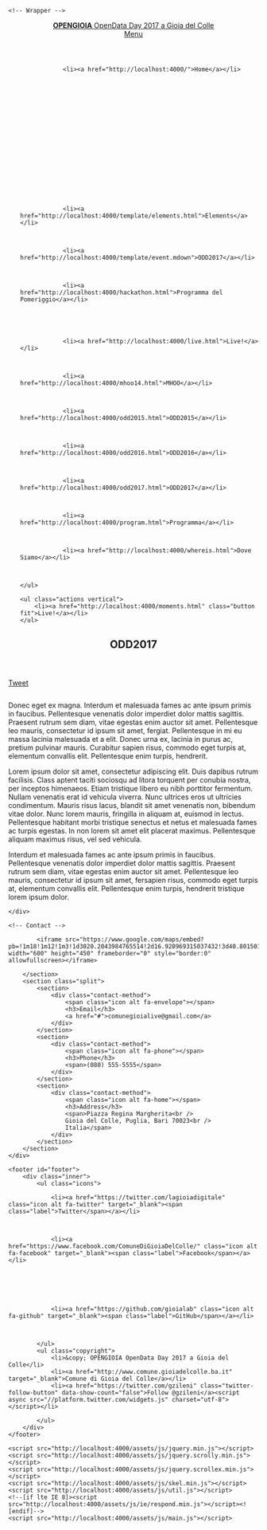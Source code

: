 <!DOCTYPE html>
<!--
	Forty by HTML5 UP
	html5up.net | @ajlkn
	Free for personal and commercial use under the CCA 3.0 license (html5up.net/license)
-->
<html>

<head>
	<title>OPENGIOIA</title>
	<meta charset="utf-8" />
	<meta name="viewport" content="width=device-width, initial-scale=1, user-scalable=no" />
	<!--[if lte IE 8]><script src="http://localhost:4000/assets/js/ie/html5shiv.js"></script><![endif]-->
	<link rel="stylesheet" href="http://localhost:4000/assets/css/main.css" />
	<!--[if lte IE 9]><link rel="stylesheet" href="http://localhost:4000/assets/css/ie9.css" /><![endif]-->
	<!--[if lte IE 8]><link rel="stylesheet" href="http://localhost:4000/assets/css/ie8.css" /><![endif]-->
</head>


<body>

    <!-- Wrapper -->
<div id="wrapper">

<!-- Header -->
<header id="header">
	<a href="http://localhost:4000/" class="logo"><strong>OPENGIOIA</strong> <span>OpenData Day 2017 a Gioia del Colle</span></a>
	<nav>
		<a href="#menu">Menu</a>
	</nav>
</header>

<!-- Menu -->
<nav id="menu">
	<ul class="links">
        
		    
		
		    
		
		    
		
		    
		        <li><a href="http://localhost:4000/">Home</a></li>
	    	
		
		    
		
		    
		
		    
		
		    
		
		    
		
		    
		
		    
		

		
		    
		        <li><a href="http://localhost:4000/template/elements.html">Elements</a></li>
		    
		
		    
		        <li><a href="http://localhost:4000/template/event.mdown">ODD2017</a></li>
		    
		
		    
		        <li><a href="http://localhost:4000/hackathon.html">Programma del Pomeriggio</a></li>
		    
		
		    
		
		    
		        <li><a href="http://localhost:4000/live.html">Live!</a></li>
		    
		
		    
		        <li><a href="http://localhost:4000/mhoo14.html">MHOO</a></li>
		    
		
		    
		        <li><a href="http://localhost:4000/odd2015.html">ODD2015</a></li>
		    
		
		    
		        <li><a href="http://localhost:4000/odd2016.html">ODD2016</a></li>
		    
		
		    
		        <li><a href="http://localhost:4000/odd2017.html">ODD2017</a></li>
		    
		
		    
		        <li><a href="http://localhost:4000/program.html">Programma</a></li>
		    
		
		    
		        <li><a href="http://localhost:4000/whereis.html">Dove Siamo</a></li>
		    
		

	</ul>

	<ul class="actions vertical">
		<li><a href="http://localhost:4000/moments.html" class="button fit">Live!</a></li>
	</ul>
</nav> 
    
    
<!-- Main -->
<div id="main" class="alt">

<!-- One -->
<section id="one">
	<div class="inner">
		<header class="major">
			<h1>ODD2017</h1>
		</header>
		<p>
			<a href="https://twitter.com/share" class="twitter-share-button" data-size="large" data-text="#opengioia #oddit17" data-show-count="false">Tweet</a><script async src="//platform.twitter.com/widgets.js" charset="utf-8"></script>
		</p>
		<span class="image main"><img src="/assets/images/pic11.jpg" alt="" /></span>
		<p>Donec eget ex magna. Interdum et malesuada fames ac ante ipsum primis in faucibus. Pellentesque venenatis dolor imperdiet dolor mattis sagittis. Praesent rutrum sem diam, vitae egestas enim auctor sit amet. Pellentesque leo mauris, consectetur id ipsum sit amet, fergiat. Pellentesque in mi eu massa lacinia malesuada et a elit. Donec urna ex, lacinia in purus ac, pretium pulvinar mauris. Curabitur sapien risus, commodo eget turpis at, elementum convallis elit. Pellentesque enim turpis, hendrerit.

Lorem ipsum dolor sit amet, consectetur adipiscing elit. Duis dapibus rutrum facilisis. Class aptent taciti sociosqu ad litora torquent per conubia nostra, per inceptos himenaeos. Etiam tristique libero eu nibh porttitor fermentum. Nullam venenatis erat id vehicula viverra. Nunc ultrices eros ut ultricies condimentum. Mauris risus lacus, blandit sit amet venenatis non, bibendum vitae dolor. Nunc lorem mauris, fringilla in aliquam at, euismod in lectus. Pellentesque habitant morbi tristique senectus et netus et malesuada fames ac turpis egestas. In non lorem sit amet elit placerat maximus. Pellentesque aliquam maximus risus, vel sed vehicula.

Interdum et malesuada fames ac ante ipsum primis in faucibus. Pellentesque venenatis dolor imperdiet dolor mattis sagittis. Praesent rutrum sem diam, vitae egestas enim auctor sit amet. Pellentesque leo mauris, consectetur id ipsum sit amet, fersapien risus, commodo eget turpis at, elementum convallis elit. Pellentesque enim turpis, hendrerit tristique lorem ipsum dolor.
</p>
		
	</div>
</section>

</div>

    <!-- Contact -->
<section id="contact">
	<div class="inner">
		<section>

			<iframe src="https://www.google.com/maps/embed?pb=!1m18!1m12!1m3!1d3020.2043984765514!2d16.920969315037432!3d40.80150197932219!2m3!1f0!2f0!3f0!3m2!1i1024!2i768!4f13.1!3m3!1m2!1s0x1347a2bd54c8e6bd%3A0x8f75a555dd0bd4e2!2sComune+di+Gioia+del+Colle!5e0!3m2!1sit!2sit!4v1487005756173" width="600" height="450" frameborder="0" style="border:0" allowfullscreen></iframe>

		</section>
		<section class="split">
			<section>
				<div class="contact-method">
					<span class="icon alt fa-envelope"></span>
					<h3>Email</h3>
					<a href="#">comunegioialive@gmail.com</a>
				</div>
			</section>
			<section>
				<div class="contact-method">
					<span class="icon alt fa-phone"></span>
					<h3>Phone</h3>
					<span>(080) 555-5555</span>
				</div>
			</section>
			<section>
				<div class="contact-method">
					<span class="icon alt fa-home"></span>
					<h3>Address</h3>
					<span>Piazza Regina Margherita<br />
					Gioia del Colle, Puglia, Bari 70023<br />
					Italia</span>
				</div>
			</section>
		</section>
	</div>
</section>

<!-- Footer -->
	<footer id="footer">
		<div class="inner">
			<ul class="icons">
				
				<li><a href="https://twitter.com/lagioiadigitale" class="icon alt fa-twitter" target="_blank"><span class="label">Twitter</span></a></li>
				
				
				
				<li><a href="https://www.facebook.com/ComuneDiGioiaDelColle/" class="icon alt fa-facebook" target="_blank"><span class="label">Facebook</span></a></li>
				
				
				
				
				
				
				<li><a href="https://github.com/gioialab" class="icon alt fa-github" target="_blank"><span class="label">GitHub</span></a></li>
				
				
				
			</ul>
			<ul class="copyright">
				<li>&copy; OPENGIOIA OpenData Day 2017 a Gioia del Colle</li>
				<li><a href="http://www.comune.gioiadelcolle.ba.it" target="_blank">Comune di Gioia del Colle</a></li>
				<li><a href="https://twitter.com/gzileni" class="twitter-follow-button" data-show-count="false">Follow @gzileni</a><script async src="//platform.twitter.com/widgets.js" charset="utf-8"></script></li>
		
			</ul>
		</div>
	</footer>

</div>

<!-- Scripts -->
	<script src="http://localhost:4000/assets/js/jquery.min.js"></script>
	<script src="http://localhost:4000/assets/js/jquery.scrolly.min.js"></script>
	<script src="http://localhost:4000/assets/js/jquery.scrollex.min.js"></script>
	<script src="http://localhost:4000/assets/js/skel.min.js"></script>
	<script src="http://localhost:4000/assets/js/util.js"></script>
	<!--[if lte IE 8]><script src="http://localhost:4000/assets/js/ie/respond.min.js"></script><![endif]-->
	<script src="http://localhost:4000/assets/js/main.js"></script>


</body>

</html>